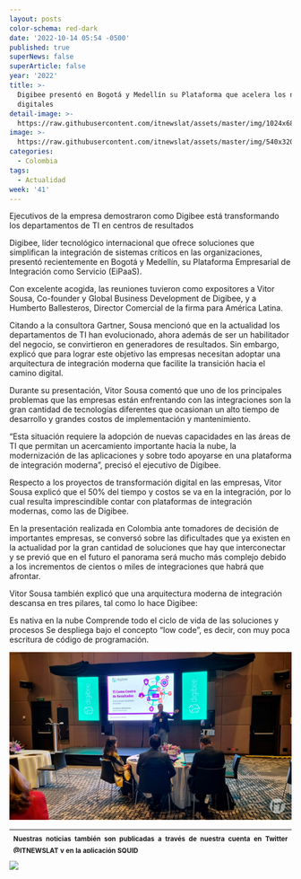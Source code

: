 ```yaml
---
layout: posts
color-schema: red-dark
date: '2022-10-14 05:54 -0500'
published: true
superNews: false
superArticle: false
year: '2022'
title: >-
  Digibee presentó en Bogotá y Medellín su Plataforma que acelera los negocios
  digitales
detail-image: >-
  https://raw.githubusercontent.com/itnewslat/assets/master/img/1024x680/Digibee-presentacion-g.jpg
image: >-
  https://raw.githubusercontent.com/itnewslat/assets/master/img/540x320/Digibee-presentacion-p.jpg
categories:
  - Colombia
tags:
  - Actualidad
week: '41'
---
```

Ejecutivos de la empresa demostraron como Digibee está transformando los departamentos de TI en centros de resultados
 
Digibee, líder tecnológico internacional que ofrece soluciones que simplifican la integración de sistemas críticos en las organizaciones, presentó recientemente en Bogotá y Medellín, su Plataforma Empresarial de Integración como Servicio (EiPaaS).
 
Con excelente acogida, las reuniones tuvieron como expositores a Vitor Sousa, Co-founder y Global Business Development de Digibee, y a Humberto Ballesteros, Director Comercial de la firma para América Latina.
 
Citando a la consultora Gartner, Sousa mencionó que en la actualidad los departamentos de TI han evolucionado, ahora además de ser un habilitador del negocio, se convirtieron en generadores de resultados. Sin embargo, explicó que para lograr este objetivo las empresas necesitan adoptar una arquitectura de integración moderna que facilite la transición hacia el camino digital.
 
Durante su presentación, Vitor Sousa comentó que uno de los principales problemas que las empresas están enfrentando con las integraciones son la gran cantidad de tecnologías diferentes que ocasionan un alto tiempo de desarrollo y grandes costos de implementación y mantenimiento.
 
“Esta situación requiere la adopción de nuevas capacidades en las áreas de TI que permitan un acercamiento importante hacia la nube, la modernización de las aplicaciones y sobre todo apoyarse en una plataforma de integración moderna”, precisó el ejecutivo de Digibee.
 
Respecto a los proyectos de transformación digital en las empresas, Vitor Sousa explicó que el 50% del tiempo y costos se va en la integración, por lo cual resulta imprescindible contar con plataformas de integración modernas, como las de Digibee.
 
En la presentación realizada en Colombia ante tomadores de decisión de importantes empresas, se conversó sobre las dificultades que ya existen en la actualidad por la gran cantidad de soluciones que hay que interconectar y se previó que en el futuro el panorama será mucho más complejo debido a los incrementos de cientos o miles de integraciones que habrá que afrontar.
 
Vitor Sousa también explicó que una arquitectura moderna de integración descansa en tres pilares, tal como lo hace Digibee:
 
Es nativa en la nube
Comprende todo el ciclo de vida de las soluciones y procesos
Se despliega bajo el concepto “low code”, es decir, con muy poca escritura de código de programación.
 
![](https://raw.githubusercontent.com/itnewslat/assets/master/img/540x320/Digibee-presentacion-p.jpg)

<table style="height: 42px;" width="569">
<tbody>
<tr>
<td style="text-align: justify;"><sub><strong>Nuestras noticias también son publicadas a través de nuestra cuenta en Twitter <a href="https://twitter.com/itnewslat?lang=es">@ITNEWSLAT</a> y en la aplicación <a href="https://squidapp.co/en/">SQUID</a></strong></sub></td>
</tr>
</tbody>
</table>

<img src="https://tracker.metricool.com/c3po.jpg?hash=56f88a41e39ab42c063cc51676587a04"/>